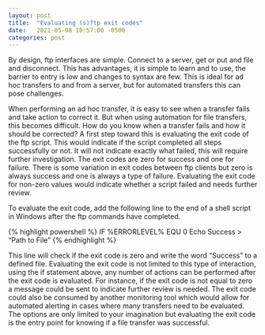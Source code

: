 ```yaml
---
layout: post
title:  "Evaluating (s)ftp exit codes"
date:   2021-05-08 10:57:00 -0500
categories: post
---
```


By design, ftp interfaces are simple. Connect to a server, get or put and file and disconnect. This has advantages, it is simple to learn and to use, the barrier to entry is low and changes to syntax are few. This is ideal for ad hoc transfers to and from a server, but for automated transfers this can pose challenges.

When performing an ad hoc transfer, it is easy to see when a transfer fails and take action to correct it. But when using automation for file transfers, this becomes difficult. How do you know when a transfer fails and how it should be corrected? A first step toward this is evaluating the exit code of the ftp script. This would indicate if the script completed all steps successfully or not. It will not indicate exactly what failed, this will require further investigation.
The exit codes are zero for success and one for failure. There is some variation in exit codes between ftp clients but zero is always success and one is always a type of failure. Evaluating the exit code for non-zero values would indicate whether a script failed and needs further review.

To evaluate the exit code, add the following line to the end of a shell script in Windows after the ftp commands have completed.

{% highlight powershell %}
IF %ERRORLEVEL% EQU 0 Echo Success > “Path to File”
{% endhighlight %}

This line will check if the exit code is zero and write the word “Success” to a defined file. Evaluating the exit code is not limited to this type of interaction, using the if statement above, any number of actions can be performed after the exit code is evaluated. For instance, if the exit code is not equal to zero a message could be sent to indicate further review is needed. The exit code could also be consumed by another monitoring tool which would allow for automated alerting in cases where many transfers need to be evaluated. The options are only limited to your imagination but evaluating the exit code is the entry point for knowing if a file transfer was successful.